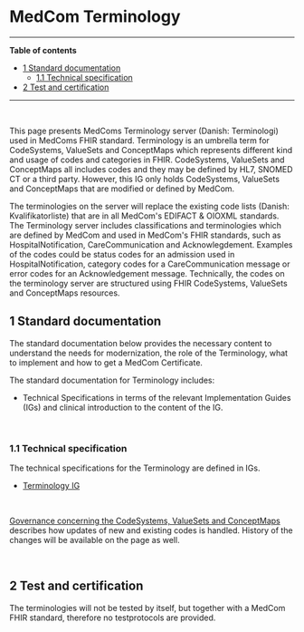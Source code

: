 # MedCom Terminology
<hr/>
<!-- below is the table of content. Ensure to update it. -->

**Table of contents**
* [1 Standard documentation](#1-standard-documentation)
  * [1.1 Technical specification](#11-technical-specification)
* [2 Test and certification](#2-test-and-certification)
<hr/>
<!-- >Note: Clinical guidelines and use cases are in both Danish and English. The remaining documentation will be in English. -->
<p>&nbsp;</p>	

This page presents MedComs Terminology server (Danish: Terminologi) used in MedComs FHIR standard. Terminology is an umbrella term for CodeSystems, ValueSets and ConceptMaps which represents different kind and usage of codes and categories in FHIR. CodeSystems, ValueSets and ConceptMaps all includes codes and they may be defined by HL7, SNOMED CT or a third party. However, this IG only holds CodeSystems, ValueSets and ConceptMaps that are modified or defined by MedCom. 

The terminologies on the server will replace the existing code lists (Danish: Kvalifikatorliste) that are in all MedCom's EDIFACT & OIOXML standards. The Terminology server includes classifications and terminologies which are defined by MedCom and used in MedCom's FHIR standards, such as HospitalNotification, CareCommunication and Acknowlegdement. Examples of the codes could be status codes for an admission used in HospitalNotification, category codes for a CareCommunication message or error codes for an Acknowledgement message. Technically, the codes on the terminology server are structured using FHIR CodeSystems, ValueSets and ConceptMaps resources.

<!-- *Short description concerning the purpose of the standard. Remember to include both the English and Danish name of the standard.Create an item list with the profiles this IG includes. -->

<!-- <br>
<br> -->


## 1 Standard documentation 
The standard documentation below provides the necessary content to understand the needs for modernization, the role of the Terminology, what to implement and how to get a MedCom Certificate. 

The standard documentation for Terminology includes:
  * Technical Specifications in terms of the relevant Implementation Guides (IGs) and clinical introduction to the content of the IG.
<p>&nbsp;</p>


### 1.1 Technical specification
The technical specifications for the Terminology are defined in IGs. 
  * <a href="https://build.fhir.org/ig/medcomdk/dk-medcom-terminology/" target="_blank">Terminology IG</a>
<p>&nbsp;</p>
<a href="https://medcomdk.github.io/MedCom-FHIR-Communication/assets/documents/070_Governance-for-Terminology.html">Governance concerning the CodeSystems, ValueSets and ConceptMaps </a> describes how updates of new and existing codes is handled. History of the changes will be available on the page as well. 
<p>&nbsp;</p>	

## 2 Test and certification

The terminologies will not be tested by itself, but together with a MedCom FHIR standard, therefore no testprotocols are provided. 

